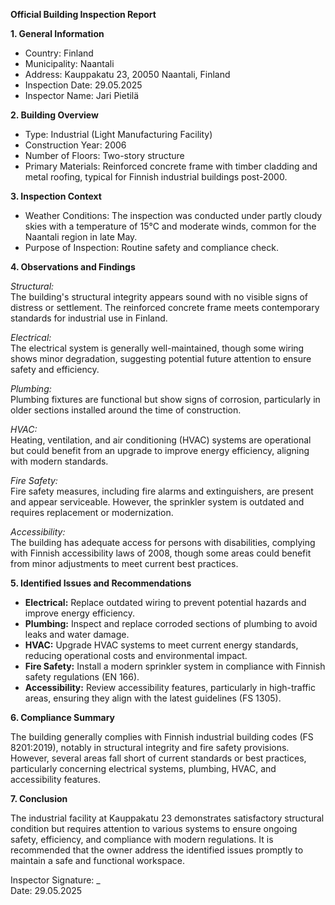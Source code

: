 **Official Building Inspection Report**

**1. General Information**

- Country: Finland
- Municipality: Naantali
- Address: Kauppakatu 23, 20050 Naantali, Finland
- Inspection Date: 29.05.2025
- Inspector Name: Jari Pietilä

**2. Building Overview**

- Type: Industrial (Light Manufacturing Facility)
- Construction Year: 2006
- Number of Floors: Two-story structure
- Primary Materials: Reinforced concrete frame with timber cladding and metal roofing, typical for Finnish industrial buildings post-2000.

**3. Inspection Context**

- Weather Conditions: The inspection was conducted under partly cloudy skies with a temperature of 15°C and moderate winds, common for the Naantali region in late May.
- Purpose of Inspection: Routine safety and compliance check.

**4. Observations and Findings**

*Structural:*  
The building's structural integrity appears sound with no visible signs of distress or settlement. The reinforced concrete frame meets contemporary standards for industrial use in Finland.

*Electrical:*  
The electrical system is generally well-maintained, though some wiring shows minor degradation, suggesting potential future attention to ensure safety and efficiency.

*Plumbing:*  
Plumbing fixtures are functional but show signs of corrosion, particularly in older sections installed around the time of construction.

*HVAC:*  
Heating, ventilation, and air conditioning (HVAC) systems are operational but could benefit from an upgrade to improve energy efficiency, aligning with modern standards.

*Fire Safety:*  
Fire safety measures, including fire alarms and extinguishers, are present and appear serviceable. However, the sprinkler system is outdated and requires replacement or modernization.

*Accessibility:*  
The building has adequate access for persons with disabilities, complying with Finnish accessibility laws of 2008, though some areas could benefit from minor adjustments to meet current best practices.

**5. Identified Issues and Recommendations**

- **Electrical:** Replace outdated wiring to prevent potential hazards and improve energy efficiency.
- **Plumbing:** Inspect and replace corroded sections of plumbing to avoid leaks and water damage.
- **HVAC:** Upgrade HVAC systems to meet current energy standards, reducing operational costs and environmental impact.
- **Fire Safety:** Install a modern sprinkler system in compliance with Finnish safety regulations (EN 166).
- **Accessibility:** Review accessibility features, particularly in high-traffic areas, ensuring they align with the latest guidelines (FS 1305).

**6. Compliance Summary**

The building generally complies with Finnish industrial building codes (FS 8201:2019), notably in structural integrity and fire safety provisions. However, several areas fall short of current standards or best practices, particularly concerning electrical systems, plumbing, HVAC, and accessibility features.

**7. Conclusion**

The industrial facility at Kauppakatu 23 demonstrates satisfactory structural condition but requires attention to various systems to ensure ongoing safety, efficiency, and compliance with modern regulations. It is recommended that the owner address the identified issues promptly to maintain a safe and functional workspace.

Inspector Signature: _  
Date: 29.05.2025